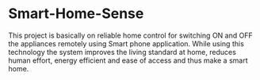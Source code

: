 # Smart-Home-Sense
This project is basically on reliable home control for switching ON and OFF the appliances remotely using Smart phone application. While using this technology the system improves the living standard at home, reduces human effort, energy efficient and ease of access and thus make a smart home.
